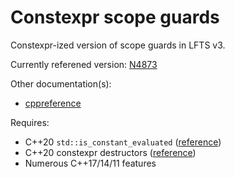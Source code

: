 # Constexpr scope guards
Constexpr-ized version of scope guards in LFTS v3.

Currently referened version: [N4873](https://wg21.link/n4873)

Other documentation(s):
* [cppreference](https://en.cppreference.com/w/cpp/experimental/lib_extensions_3#Scope_guard)

Requires:
* C++20 `std::is_constant_evaluated` ([reference](https://en.cppreference.com/w/cpp/types/is_constant_evaluated))
* C++20 constexpr destructors ([reference](https://en.cppreference.com/w/cpp/language/constexpr))
* Numerous C++17/14/11 features
